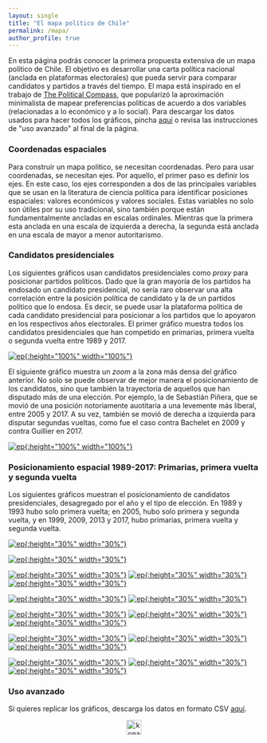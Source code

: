 ```yaml
---
layout: single
title: "El mapa político de Chile"
permalink: /mapa/
author_profile: true
---
```


En esta página podrás conocer la primera propuesta extensiva de un mapa político de Chile. El objetivo es desarrollar una carta política nacional (anclada en plataformas electorales) que pueda servir para comparar candidatos y partidos a través del tiempo. El mapa está inspirado en el trabajo de [The Political Compass](https://www.politicalcompass.org/), que popularizó la aproximación minimalista de mapear preferencias políticas de acuerdo a dos variables (relacionadas a lo económico y a lo social). Para descargar los datos usados para hacer todos los gráficos, pincha [aquí](https://github.com/tresquintos/tresquintos.github.io/blob/master/files/mapa_posicionamiento_espacial.xls?raw=true) o revisa las instrucciones de "uso avanzado" al final de la página.

### Coordenadas espaciales

Para construir un mapa politico, se necesitan coordenadas. Pero para usar coordenadas, se necesitan ejes. Por aquello, el primer paso es definir los ejes. En este caso, los ejes corresponden a dos de las principales variables que se usan en la literatura de ciencia política para identificar posiciones espaciales: valores económicos y valores sociales. Estas variables no solo son útiles por su uso tradicional, sino también porque están fundamentalmente ancladas en escalas ordinales. Mientras que la primera esta anclada en una escala de izquierda a derecha, la segunda está anclada en una escala de mayor a menor autoritarismo.

### Candidatos presidenciales

Los siguientes gráficos usan candidatos presidenciales como *proxy* para posicionar partidos políticos. Dado que la gran mayoría de los partidos ha endosado un candidato presidencial, no sería raro observar una alta correlación entre la posición política de candidato y la de un partidos político que lo endosa. Es decir, se puede usar la plataforma política de cada candidato presidencial para posicionar a los partidos que lo apoyaron en los respectivos años electorales. El primer gráfico muestra todos los candidatos presidenciales que han competido en primarias, primera vuelta o segunda vuelta entre 1989 y 2017.

[![ep](/images/coaliciones.png){:height="100%" width="100%"}](https://tresquintos.cl/images/coaliciones.png)

El siguiente gráfico muestra un *zoom* a la zona más densa del gráfico anterior. No solo se puede observar de mejor manera el posicionamiento de los candidatos, sino que también la trayectoria de aquellos que han disputado más de una elección. Por ejemplo, la de Sebastián Piñera, que se movió de una posición notoriamente auotitaria a una levemente más liberal, entre 2005 y 2017. A su vez, también se movió de derecha a izquierda para disputar segundas vueltas, como fue el caso contra Bachelet en 2009 y contra Guillier en 2017.

[![ep](/images/coaliciones_zoom.png){:height="100%" width="100%"}](https://tresquintos.cl/images/coaliciones_zoom.png)


### Posicionamiento espacial 1989-2017: Primarias, primera vuelta y segunda vuelta

Los siguientes gráficos muestran el posicionamiento de candidatos presidenciales, desagregado por el año y el tipo de elección. En 1989 y 1993 hubo solo primera vuelta; en 2005, hubo solo primera y segunda vuelta, y en 1999, 2009, 2013 y 2017, hubo primarias, primera vuelta y segunda vuelta.

[![ep](/images/1989pv.png){:height="30%" width="30%"}](https://tresquintos.cl/images/1989pv.png)

[![ep](/images/1993pv.png){:height="30%" width="30%"}](https://tresquintos.cl/images/1993pv.png)

[![ep](/images/1999p.png){:height="30%" width="30%"}](https://tresquintos.cl/images/1999p.png) [![ep](/images/1999pv.png){:height="30%" width="30%"}](https://tresquintos.cl/images/1999pv.png) [![ep](/images/1999sv.png){:height="30%" width="30%"}](https://tresquintos.cl/images/1999sv.png)

[![ep](/images/2005pv.png){:height="30%" width="30%"}](https://tresquintos.cl/images/2005pv.png) [![ep](/images/2005sv.png){:height="30%" width="30%"}](https://tresquintos.cl/images/1999sv.png)

[![ep](/images/2009p.png){:height="30%" width="30%"}](https://tresquintos.cl/images/2009p.png) [![ep](/images/2009pv.png){:height="30%" width="30%"}](https://tresquintos.cl/images/2009pv.png) [![ep](/images/2009sv.png){:height="30%" width="30%"}](https://tresquintos.cl/images/2009sv.png)

[![ep](/images/2013p.png){:height="30%" width="30%"}](https://tresquintos.cl/images/2013p.png) [![ep](/images/2013pv.png){:height="30%" width="30%"}](https://tresquintos.cl/images/2013pv.png) [![ep](/images/2013sv.png){:height="30%" width="30%"}](https://tresquintos.cl/images/2013sv.png)

[![ep](/images/2017p.png){:height="30%" width="30%"}](https://tresquintos.cl/images/2017p.png) [![ep](/images/2017pv.png){:height="30%" width="30%"}](https://tresquintos.cl/images/2017pv.png) [![ep](/images/2017sv.png){:height="30%" width="30%"}](https://tresquintos.cl/images/2017sv.png)


### Uso avanzado

Si quieres replicar los gráficos, descarga los datos en formato CSV [aquí](https://github.com/tresquintos/tresquintos.github.io/blob/master/files/mapa_posicionamiento_espacial.xls?raw=true).

<style>
.aligncenter {
    text-align: center;
}
</style>
<p class="aligncenter">
    <img src="/images/nes.png" width="30" height="30" alt="konami" />
</p>
<script src="/js/topsecret.js"></script>


<!-- Favicon -->
<link rel="apple-touch-icon" sizes="180x180" href="/apple-touch-icon.png">
<link rel="icon" type="image/png" sizes="32x32" href="/favicon-32x32.png">
<link rel="icon" type="image/png" sizes="16x16" href="/favicon-16x16.png">
<link rel="manifest" href="/site.webmanifest">
<link rel="mask-icon" href="/safari-pinned-tab.svg" color="#5bbad5">
<meta name="msapplication-TileColor" content="#b91d47">
<meta name="theme-color" content="#ffffff">
